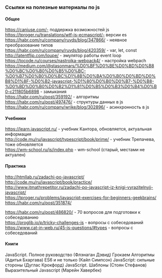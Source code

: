 ### Ссылки на полезные материалы по js

#### **Общее**
https://caniuse.com/- поддержка возможностей js<br>
https://tproger.ru/translations/wtf-is-ecmascript/- версии es<br>
https://habr.com/ru/company/ruvds/blog/347866/ - неявное преобразование типов<br>
https://habr.com/ru/company/ruvds/blog/420359/ - var, let, const<br>
http://latentflip.com/loupe/ - эмулятор работы event loop<br>
https://tocode.ru/courses/nastroika-webpack4/ - настройка webpach<br>
https://medium.com/@stasonmars/%D0%BF%D0%BE%D0%BD%D0%B8%D0%BC%D0%B0%D0%B5%D0%BC-%D0%B7%D0%B0%D0%BC%D1%8B%D0%BA%D0%B0%D0%BD%D0%B8%D1%8F-%D0%B2-javascript-%D1%80%D0%B0%D0%B7-%D0%B8-%D0%BD%D0%B0%D0%B2%D1%81%D0%B5%D0%B3%D0%B4%D0%B0-c211805b6898 - замыкания<br>
https://habr.com/ru/post/359192/ - алгоритмы<br>
https://habr.com/ru/post/497476/ - структуры данных в js<br>
https://habr.com/ru/company/wrike/blog/302896/ - асинхронность в js<br>

#### **Учебники**
https://learn.javascript.ru/ - учебник Кантора, обновляется, актуальная информация<br>
http://code.mu/ru/javascript/typescript/book/prime/ - учебник Трепачева, тоже обновляется<br>
https://wm-school.ru/js/index.php - wm-school (старый, местами не актуален)<br>


#### **Практика**
http://htmllab.ru/zadachi-po-javascript/<br>
http://code.mu/ru/javascript/book/practice/<br>
http://www.itmathrepetitor.ru/zadachi-po-javascript-iz-knigi-vyrazitelnyjj-javascript/<br>
https://tproger.ru/problems/javascript-exercises-for-beginners-geekbrains/<br>
https://habr.com/ru/post/351874/<br>

https://habr.com/ru/post/486820/ - 70 вопросов для подготовки к собеседованию<br>
https://proglib.io/p/tricky-challenges-js - вопросы с собеседований<br>
https://www.cat-in-web.ru/45-js-questions/#types - вопросы с собеседований<br>

#### **Книги**
JavaScript. Полное руководство (Флэнаган Дэвид)
Грокаем Алгоритмы (Адитья Бхаргава)
ES6 и не только (Кайл Симпсон)
JavaScript: сильные стороны (Дуглас Крокфорд)
JavaScript. Шаблоны (Стоян Стефанов)
Выразительный Javascript (Марейн Хавербек)

